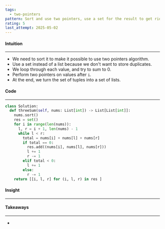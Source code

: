 ```yaml
---
tags:
  - two-pointers
pattern: Sort and use two pointers, use a set for the result to get rid of duplicates
rating: 5
last_attempt: 2025-05-02
---
```


#### Intuition
---
- We need to sort it to make it possible to use two pointers algorithm.
- Use a set instead of a list because we don't want to store duplicates.
- We loop through each value, and try to sum to 0.
- Perform two pointers on values after `i`.
- At the end, we turn the set of tuples into a set of lists. 

#### Code
---

```python
class Solution:
  def threeSum(self, nums: List[int]) -> List[List[int]]:
    nums.sort()
    res = set()
    for i in range(len(nums)):
      l, r = i + 1, len(nums) - 1
      while l < r:
        total = nums[i] + nums[l] + nums[r]
        if total == 0:
          res.add((nums[i], nums[l], nums[r]))
          l += 1
          r -= 1
        elif total < 0:
          l += 1
        else:
          r -= 1
    return [[i, l, r] for (i, l, r) in res ]
```

#### Insight
---


#### Takeaways
---
- 